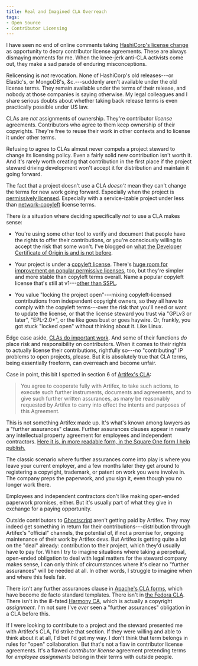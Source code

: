 ```yaml
---
title: Real and Imagined CLA Overreach
tags:
- Open Source
- Contributor Licensing
---
```


I have seen no end of online comments taking [HashiCorp's license change](https://writing.kemitchell.com/2023/08/18/HashiCorp-BSL) as opportunity to decry contributor license agreements.  These are always dismaying moments for me.  When the knee-jerk anti-CLA activists come out, they make a sad parade of enduring misconceptions.

Relicensing is _not_ revocation.  None of HashiCorp's old releases---or Elastic's, or MongoDB's, &c.---suddenly aren't available under the old license terms.  They remain available under the terms of their release, and nobody at those companies is saying otherwise.  My legal colleagues and I share serious doubts about whether taking back release terms is even practically possible under US law.

CLAs are _not_ assignments of ownership.  They're contributor _license_ agreements.  Contributors who agree to them keep ownership of their copyrights.  They're free to reuse their work in other contexts and to license it under other terms.

Refusing to agree to CLAs almost never compels a project steward to change its licensing policy.  Even a fairly solid new contribution isn't worth it.  And it's rarely worth creating that contribution in the first place if the project steward driving development won't accept it for distribution and maintain it going forward.

The fact that a project doesn't use a CLA _doesn't_ mean they can't change the terms for new work going forward.  Especially when the project is [permissively licensed](https://blueoakcouncil.org/list).  Especially with a service-izable project under less than [network-copyleft](https://blueoakcouncil.org/copyleft#network-copyleft-family) license terms.

There _is_ a situation where deciding specifically _not_ to use a CLA makes sense:

- You're using some other tool to verify and document that people have the rights to offer their contributions, or you're consciously willing to accept the risk that some won't.  I've blogged on [what the Developer Certificate of Origin is and is not before](https://writing.kemitchell.com/2021/07/02/DCO-Not-CLA).

- Your project is under a [copyleft license](https://blueoakcouncil.org/copyleft).  There's [huge room for improvement on popular permissive licenses](https://writing.kemitchell.com/2019/03/09/Deprecation-Notice), too, but they're simpler and more stable than copyleft terms overall.  Name a popular copyleft license that's still at v1---[other than SSPL](https://writing.kemitchell.com/2019/06/13/SSPL-Not-Commons-Clause).

- You value "locking the project open"---mixing copyleft-licensed contributions from independent copyright owners, so they all have to comply with the copyleft terms---over the risk that you'll need or want to update the license, or that the license steward you trust via "GPLv3 or later", "EPL-2.0+", or the like goes bust or goes haywire.  Or, frankly, you got stuck "locked open" without thinking about it.  Like Linux.

Edge case aside, [CLAs do important work](https://writing.kemitchell.com/2018/01/06/CLAs-Are-Not-a-Sham).  And some of their functions _do_ place risk and responsibility on contributors.  When it comes to their rights to actually license their contributions, rightfully so---no "contributing" IP problems to open projects, please.  But it is absolutely true that CLA terms, being essentially freeform, can overreach and become unfair.

Case in point, this bit I spotted in section 6 of [Artifex's CLA](https://artifex.com/documents/Artifex%20Contributor%20License%20Agreement.pdf):

> You agree to cooperate fully with Artifex, to take such actions, to execute such further instruments, documents and agreements, and to give such further written assurances, as many be reasonably requested by Artifex to carry into effect the intents and purposes of this Agreement.

This is not something Artifex made up.  It's what's known among lawyers as a "further assurances" clause.  Further assurances clauses appear in nearly any intellectual property agreement for employees and independent contractors.  [Here it is, in more readable form, in the Square One form I help publish.](https://squareoneforms.com/confidentiality-ip/3.0.0#further-steps)

The classic scenario where further assurances come into play is where you leave your current employer, and a few months later they get around to registering a copyright, trademark, or patent on work you were involve in.  The company preps the paperwork, and you sign it, even though you no longer work there.

Employees and independent contractors don't like making open-ended paperwork promises, either.  But it's usually part of what they give in exchange for a paying opportunity.

Outside contributors to [Ghostscript](https://en.wikipedia.org/wiki/Ghostscript) aren't getting paid by Artifex.  They may indeed get something in return for their contributions---distribution through Artifex's "official" channels, the potential of, if not a promise for, ongoing maintenance of their work by Artifex devs.  But Artifex is getting quite a lot on the "deal" already: contribution to their project, which they'd usually have to pay for.  When I try to imagine situations where taking a perpetual, open-ended obligation to deal with legal matters for the steward company makes sense, I can only think of circumstances where it's clear no "further assurances" will be needed at all.  In other words, I struggle to imagine when and where this feels fair.

There isn't any further assurances clause in [Apache's CLA forms](https://www.apache.org/licenses/contributor-agreements.html#clas), which have become de facto standard templates.  There isn't in [the Fedora CLA](https://docs.fedoraproject.org/en-US/legal/fpca/).  There isn't in the ill-fated [Harmony CA](https://harmonyagreements.org/docs/ha-combined-v1), which is actually a copyright _assignment_.  I'm not sure I've _ever_ seen a "further assurances" obligation in a CLA before this.

If I were looking to contribute to a project and the steward presented me with Artifex's CLA, I'd strike that section.  If they were willing and able to think about it at all, I'd bet I'd get my way.  I don't think that term belongs in rules for "open" collaboration.  But that's not a flaw in contributor license agreements.  It's a flawed _contributor_ _license_ agreement pretending terms for _employee_ _assignments_ belong in their terms with outside people.
